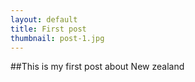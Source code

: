 ```yaml
---
layout: default
title: First post
thumbnail: post-1.jpg
---
```

##This is my first post about New zealand
